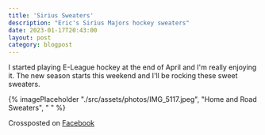 ```yaml
---
title: 'Sirius Sweaters'
description: "Eric's Sirius Majors hockey sweaters"
date: 2023-01-17T20:43:00
layout: post
category: blogpost
---
```


I started playing E-League hockey at the end of April and I'm really enjoying it.  The new season starts this weekend and I'll be rocking these sweet sweaters.

{% imagePlaceholder "./src/assets/photos/IMG_5117.jpeg", "Home and Road Sweaters", " " %}

Crossposted on [Facebook](https://www.facebook.com/ecrosstexas/posts/pfbid0R8SBvCiJQP4y3Ppdh1QRXfyBsn413HYCUGRVq1QbfDs3SGvHRqzNDN6StuerCtiSl)
